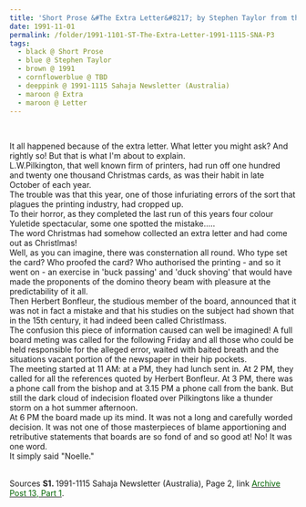 ```yaml
---
title: 'Short Prose &#The Extra Letter&#8217; by Stephen Taylor from the 1991-1115 Sahaja Newsletter (Australia), Page 2'
date: 1991-11-01
permalink: /folder/1991-1101-ST-The-Extra-Letter-1991-1115-SNA-P3
tags:
  - black @ Short Prose
  - blue @ Stephen Taylor
  - brown @ 1991
  - cornflowerblue @ TBD
  - deeppink @ 1991-1115 Sahaja Newsletter (Australia)
  - maroon @ Extra
  - maroon @ Letter
---
```


<br>

<p>
It all happened because of the extra letter. What letter you might ask? And rightly so! But that is what I'm about to explain.<br>
L.W.Pilkington, that well known firm of printers, had run off one hundred and twenty one thousand Christmas cards, as was their habit in late October of each year.<br>
The trouble was that this year, one of those infuriating errors of the sort that plagues the printing industry, had cropped up.<br>
To their horror, as they completed the last run of this years four colour Yuletide spectacular, some one spotted the mistake.....<br>
The word Christmas had somehow collected an extra letter and had come out as Christlmas!<br>
Well, as you can imagine, there was consternation all round. Who type set the card? Who proofed the card? Who authorised the printing - and so it went on - an exercise in 'buck passing' and 'duck shoving' that would have made the proponents of the domino theory beam with pleasure at the predictability of it all.<br>
Then Herbert Bonfleur, the studious member of the board, announced that it was not in fact a mistake and that his studies on the subject had shown that in the 15th century, it had indeed been called Christlmass.<br>
The confusion this piece of information caused can well be imagined! A full board meting was called for the following Friday and all those who could be held responsible for the alleged error, waited with baited breath and the situations vacant portion of the newspaper in their hip pockets.<br> 
The meeting started at 11 AM: at a PM, they had lunch sent in. At 2 PM, they called for all the references quoted by Herbert Bonfleur. At 3 PM, there was a phone call from the bishop and at 3.15 PM a phone call from the bank. But still the dark cloud of indecision floated over Pilkingtons like a thunder storm on a hot summer afternoon.<br>
At 6 PM the board made up its mind. It was not a long and carefully worded decision. It was not one of those masterpieces of blame apportioning and retributive statements that boards are so fond of and so good at! No! It was one word.<br>
It simply said "Noelle."
</p>

<br>

<wave-list>
<list-title color="DarkSeaGreen" width="40">Sources</list-title>
  <list-item color="BlanchedAlmond"  width="280"><b>S1. </b> 1991-1115 Sahaja Newsletter (Australia), Page 2, link <a href="https://seven-teams.github.io/archives/2023/0824-b"><font color="DarkGreen">Archive Post 13, Part 1</font></a>.</list-item>
</wave-list>